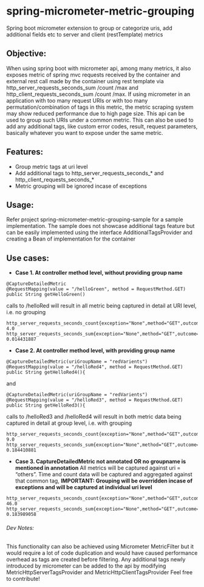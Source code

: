 # spring-micrometer-metric-grouping
Spring boot micrometer extension to group or categorize uris, add additional fields etc to server and client (restTemplate) metrics

## Objective:
When using spring boot with micrometer api, among many metrics, it also exposes metric of spring mvc requests received by the container
and external rest call made by the container using rest template via http_server_requests_seconds_sum /count /max 
and http_client_requests_seconds_sum /count /max. If using micrometer in an application with too many request URIs or with too many
permutation/combination of tags in this metric, the metric scraping system may show reduced performance due to high page size.
This api can be used to group such URIs under a common metric. This can also be used to add any additional tags, like custom error 
codes, result, request parameters, basically whatever you want to expose under the same metric.

## Features:
* Group metric tags at uri level
* Add additional tags to http_server_requests_seconds_* and http_client_requests_seconds_*
* Metric grouping will be ignored incase of exceptions

## Usage:
Refer project spring-micrometer-metric-grouping-sample for a sample implementation. The sample does not showcase additional 
tags feature but can be easily implemented using the interface AdditionalTagsProvider and creating a Bean of implementation for the container

## Use cases:
* __Case 1. At controller method level, without providing group name__
```
@CaptureDetailedMetric
@RequestMapping(value = "/helloGreen", method = RequestMethod.GET)
public String getHelloGreen()
```
calls to /helloRed will result in all metric being captured in detail at URI level, i.e. no grouping
```
http_server_requests_seconds_count{exception="None",method="GET",outcome="SUCCESS",status="200",uri="/helloGreen",} 4.0
http_server_requests_seconds_sum{exception="None",method="GET",outcome="SUCCESS",status="200",uri="/helloGreen",} 0.014431887
```

* __Case 2. At controller method level, with providing group name__
```
@CaptureDetailedMetric(uriGroupName = "redVarients")
@RequestMapping(value = "/helloRed4", method = RequestMethod.GET)
public String getHelloRed4(){
```
and
```
@CaptureDetailedMetric(uriGroupName = "redVarients")
@RequestMapping(value = "/helloRed3", method = RequestMethod.GET)
public String getHelloRed3(){
```
calls to /helloRed3 and /helloRed4 will result in both metric data being captured in detail at group level, i.e. with grouping

```
http_server_requests_seconds_count{exception="None",method="GET",outcome="SUCCESS",status="200",uri="redVarients",} 9.0
http_server_requests_seconds_sum{exception="None",method="GET",outcome="SUCCESS",status="200",uri="redVarients",} 0.184410881
```

* __Case 3. CaptureDetailedMetric not annotated OR no groupname is mentioned in annotation__
All metrics will be captured against uri = “others”. Time and count data will be captured and aggregated against that common tag, __IMPORTANT: Grouping will be overridden incase of exceptions and will be captured at individual uri level__
```
http_server_requests_seconds_count{exception="None",method="GET",outcome="SUCCESS",status="200",uri="others",} 46.0
http_server_requests_seconds_sum{exception="None",method="GET",outcome="SUCCESS",status="200",uri="others",} 0.183989058
```
###### Dev Notes:
This functionality can also be achieved using Micrometer MetricFilter but it would require a lot of code duplication and 
would have caused performance overhead as tags are created before filtering. Any additional tags newly introduced by micrometer can be added to the api by modifying MetricHttpServerTagsProvider and MetricHttpClientTagsProvider
Feel free to contribute!
